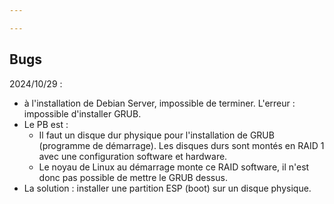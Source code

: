 ```yaml
---

---
```


## Bugs
2024/10/29 :
- à l'installation de Debian Server, impossible de terminer. L'erreur : impossible d'installer GRUB.
- Le PB est :
	- Il faut un disque dur physique pour l'installation de GRUB (programme de démarrage). Les disques durs sont montés en RAID 1 avec une configuration software et hardware.
	- Le noyau de Linux au démarrage monte ce RAID software, il n'est donc pas possible de mettre le GRUB dessus.
- La solution : installer une partition ESP (boot) sur un disque physique.
